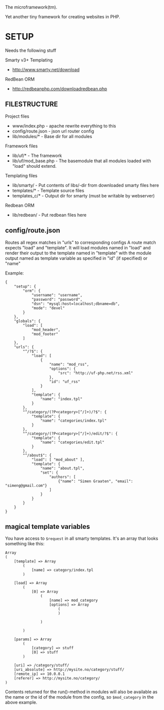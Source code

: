 The microframework(tm).

Yet another tiny framework for creating websites in PHP.


SETUP
=====

Needs the following stuff

Smarty v3+ Templating
 * http://www.smarty.net/download

RedBean ORM
 * http://redbeanphp.com/downloadredbean.php


FILESTRUCTURE
-------------

Project files
 * www/index.php - apache rewrite everything to this
 * config/route.json - json url router config
 * lib/modules/* - Base dir for all modules

Framework files
 * lib/uf/* - The framework
 * lib/uf/mod_base.php - The basemodule that all modules loaded with "load" should extend.

Templating files
 * lib/smarty/ - Put contents of libs/-dir from downloaded smarty files here
 * templates/* - Template source files
 * templates_c/* - Output dir for smarty (must be writable by webserver)

Redbean ORM
 * lib/redbean/ - Put redbean files here


config/route.json
-----------------

Routes all regex matches in "urls" to corresponding configs
A route match expects "load" and "template".  It will load modules named 
in "load" and render their output to the template named in "template" with
the module output named as template variable as specified in 
"id" (if specified) or "name"

Example:

    {
        "setup": {
            "orm": {
                "username": "username",
                "password": "password",
                "dsn": "mysql:host=localhost;dbname=db",
                "mode": "devel" 
            }
        },
        "globals": {
            "load": [
                "mod_header", 
                "mod_footer"
            ]
        },
        "urls": {
            "^/?$": {
                "load": [
                    { 
                        "name": "mod_rss", 
                        "options": { 
                            "src": "http://uf-php.net/rss.xml"
                        },
                        "id": "uf_rss"
                    }
                ],
                "template": {
                    "name": "index.tpl"
                }
            },
            "^/category/(?P<category>[^/]+)/?$": {
                "template": {
                    "name": "categories/index.tpl"
                }
            },
            "^/category/(?P<category>[^/]+)/edit/?$": {
                "template": {
                    "name": "categories/edit.tpl"
                }
            },
            "^/about$": { 
                "load": [ "mod_about" ],
                "template": { 
                    "name": "about.tpl",
                    "set": {
                        "authors": [
                            {"name": "Simen Graaten", "email": "simeng@gmail.com"}
                        ]
                    }
                }
            }
        }
    }


magical template variables
--------------------------

You have access to `$request` in all smarty templates.
It's an array that looks something like this:

    Array
    (
        [template] => Array
            (
                [name] => category/index.tpl
            )

        [load] => Array
            (
                [0] => Array
                    (
                        [name] => mod_category
                        [options] => Array
                            (
                            )

                    )

            )

        [params] => Array
            (
                [category] => stuff
                [0] => stuff
            )

        [uri] => /category/stuff/
        [uri_absolute] => http://mysite.no/category/stuff/
        [remote_ip] => 10.0.0.1
        [referer] => http://mysite.no/category/
    )

Contents returned for the run()-method in modules will also be available as 
the name or the id of the module from the config, so `$mod_category` in the 
above example.


